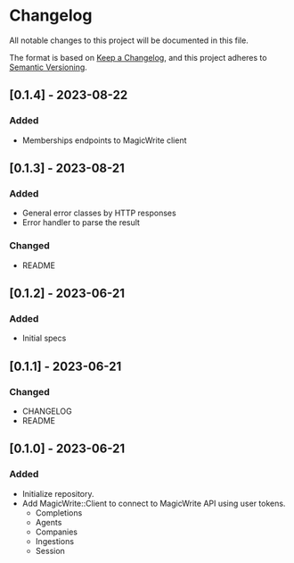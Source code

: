 # Changelog

All notable changes to this project will be documented in this file.

The format is based on [Keep a Changelog](https://keepachangelog.com/en/1.0.0/),
and this project adheres to [Semantic Versioning](https://semver.org/spec/v2.0.0.html).

## [0.1.4] - 2023-08-22

### Added

- Memberships endpoints to MagicWrite client


## [0.1.3] - 2023-08-21

### Added

- General error classes by HTTP responses
- Error handler to parse the result


### Changed

- README


## [0.1.2] - 2023-06-21

### Added

- Initial specs


## [0.1.1] - 2023-06-21

### Changed

- CHANGELOG
- README


## [0.1.0] - 2023-06-21

### Added

- Initialize repository.
- Add MagicWrite::Client to connect to MagicWrite API using user tokens.
  * Completions
  * Agents
  * Companies
  * Ingestions
  * Session

